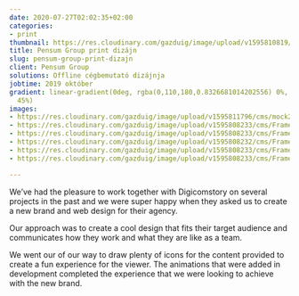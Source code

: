 ```yaml
---
date: 2020-07-27T02:02:35+02:00
categories:
- print
thumbnail: https://res.cloudinary.com/gazduig/image/upload/v1595810819/cms/PENS_xg3wov.png
title: Pensum Group print dizájn
slug: pensum-group-print-dizajn
client: Pensum Group
solutions: Offline cégbemutató dizájnja
jobtime: 2019 október
gradient: linear-gradient(0deg, rgba(0,110,180,0.8326681014202556) 0%, rgba(53,149,130,0)
  45%)
images:
- https://res.cloudinary.com/gazduig/image/upload/v1595811796/cms/mock2_dygtpu.jpg
- https://res.cloudinary.com/gazduig/image/upload/v1595808233/cms/Frame_15_c1h6fw.webp
- https://res.cloudinary.com/gazduig/image/upload/v1595808233/cms/Frame_12_mvkiqp.webp
- https://res.cloudinary.com/gazduig/image/upload/v1595808232/cms/Frame_11_d9vmj2.webp
- https://res.cloudinary.com/gazduig/image/upload/v1595808233/cms/Frame_10_ltmgic.webp
- https://res.cloudinary.com/gazduig/image/upload/v1595808233/cms/Frame_13_f4cnnf.webp

---
```

We’ve had the pleasure to work together with Digicomstory on several projects in the past and we were super happy when they asked us to create a new brand and web design for their agency.

Our approach was to create a cool design that fits their target audience and communicates how they work and what they are like as a team.

We went our of our way to draw plenty of icons for the content provided to create a fun experience for the viewer. The animations that were added in development completed the experience that we were looking to achieve with the new brand.